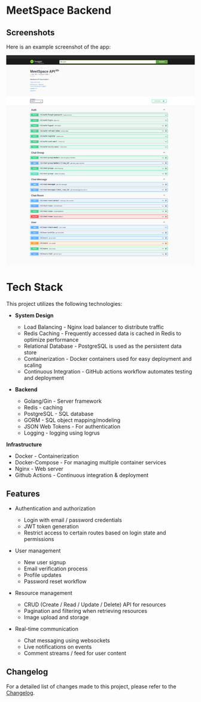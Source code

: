 # MeetSpace Backend

## Screenshots

Here is an example screenshot of the app:

![App Screenshot](./screenshots/swagger.png)

# Tech Stack

This project utilizes the following technologies:

- **System Design**

  - Load Balancing - Nginx load balancer to distribute traffic
  - Redis Caching - Frequently accessed data is cached in Redis to optimize performance
  - Relational Database - PostgreSQL is used as the persistent data store
  - Containerization - Docker containers used for easy deployment and scaling
  - Continuous Integration - GitHub actions workflow automates testing and deployment

- **Backend**
  - Golang/Gin - Server framework
  - Redis - caching
  - PostgreSQL - SQL database
  - GORM - SQL object mapping/modeling
  - JSON Web Tokens - For authentication
  - Logging - logging using logrus

**Infrastructure**

- Docker - Containerization
- Docker-Compose - For managing multiple container services
- Nginx - Web server
- Github Actions - Continuous integration & deployment

## Features

- Authentication and authorization

  - Login with email / password credentials
  - JWT token generation
  - Restrict access to certain routes based on login state and permissions

- User management
  - New user signup
  - Email verification process
  - Profile updates
  - Password reset workflow
- Resource management

  - CRUD (Create / Read / Update / Delete) API for resources
  - Pagination and filtering when retrieving resources
  - Image upload and storage

- Real-time communication

  - Chat messaging using websockets
  - Live notifications on events
  - Comment streams / feed for user content

## Changelog

For a detailed list of changes made to this project, please refer to the [Changelog](CHANGELOG.md).
